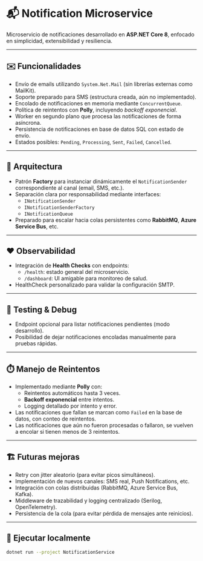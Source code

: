 # 📬 Notification Microservice

Microservicio de notificaciones desarrollado en **ASP.NET Core 8**, enfocado en simplicidad, extensibilidad y resiliencia.

---

## ✉️ Funcionalidades

- Envío de emails utilizando `System.Net.Mail` (sin librerías externas como MailKit).
- Soporte preparado para SMS (estructura creada, aún no implementado).
- Encolado de notificaciones en memoria mediante `ConcurrentQueue`.
- Política de reintentos con **Polly**, incluyendo *backoff exponencial*.
- Worker en segundo plano que procesa las notificaciones de forma asíncrona.
- Persistencia de notificaciones en base de datos SQL con estado de envío.
- Estados posibles: `Pending`, `Processing`, `Sent`, `Failed`, `Cancelled`.

---

## 🧰 Arquitectura

- Patrón **Factory** para instanciar dinámicamente el `NotificationSender` correspondiente al canal (email, SMS, etc.).
- Separación clara por responsabilidad mediante interfaces:
  - `INotificationSender`
  - `INotificationSenderFactory`
  - `INotificationQueue`
- Preparado para escalar hacia colas persistentes como **RabbitMQ**, **Azure Service Bus**, etc.

---

## ❤️ Observabilidad

- Integración de **Health Checks** con endpoints:
  - `/health`: estado general del microservicio.
  - `/dashboard`: UI amigable para monitoreo de salud.
- HealthCheck personalizado para validar la configuración SMTP.

---

## 🔧 Testing & Debug

- Endpoint opcional para listar notificaciones pendientes (modo desarrollo).
- Posibilidad de dejar notificaciones encoladas manualmente para pruebas rápidas.

---

## ⏱️ Manejo de Reintentos

- Implementado mediante **Polly** con:
  - Reintentos automáticos hasta 3 veces.
  - **Backoff exponencial** entre intentos.
  - Logging detallado por intento y error.
- Las notificaciones que fallan se marcan como `Failed` en la base de datos, con conteo de reintentos.
- Las notificaciones que aún no fueron procesadas o fallaron, se vuelven a encolar si tienen menos de 3 reintentos.

---

## 🏗️ Futuras mejoras

- Retry con jitter aleatorio (para evitar picos simultáneos).
- Implementación de nuevos canales: SMS real, Push Notifications, etc.
- Integración con colas distribuidas (RabbitMQ, Azure Service Bus, Kafka).
- Middleware de trazabilidad y logging centralizado (Serilog, OpenTelemetry).
- Persistencia de la cola (para evitar pérdida de mensajes ante reinicios).

---

## 🚀 Ejecutar localmente

```bash
dotnet run --project NotificationService
